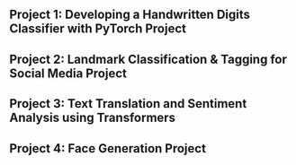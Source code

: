 ## Project 1: Developing a Handwritten Digits Classifier with PyTorch Project

## Project 2:  Landmark Classification & Tagging for Social Media Project

## Project 3: Text Translation and Sentiment Analysis using Transformers

## Project 4:  Face Generation Project
